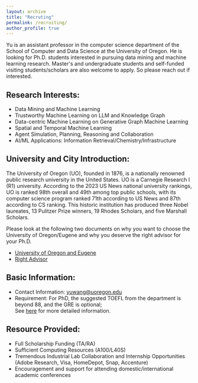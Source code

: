 ```yaml
---
layout: archive
title: "Recruting"
permalink: /recruiting/
author_profile: true
---
```

Yu is an assistant professor in the computer science department of the School of Computer and Data Science at the University of Oregon. He is looking for Ph.D. students interested in pursuing data mining and machine learning research. Master's and undergraduate students and self-funded visiting students/scholars are also welcome to apply. 
So please reach out if interested.


Research Interests:
------
- Data Mining and Machine Learning
- Trustworthy Machine Learning on LLM and Knowledge Graph
- Data-centric Machine Learning on Generative Graph Machine Learning
- Spatial and Temporal Machine Learning
- Agent Simulation, Planning, Reasoning and Collaboration
- AI/ML Applications: Information Retrieval/Chemistry/Infrastructure
  
University and City Introduction:
------
The University of Oregon (UO), founded in 1876, is a nationally renowned public research university in the United States. UO is a Carnegie Research I (R1) university. According to the 2023 US News national university rankings, UO is ranked 98th overall and 49th among top public schools, with its computer science program ranked 71th according to US News and 87th according to CS ranking.  This historic institution has produced three Nobel laureates, 13 Pulitzer Prize winners, 19 Rhodes Scholars, and five Marshall Scholars.

Please look at the following two documents on why you want to choose the University of Oregon/Eugene and why you deserve the right advisor for your Ph.D.
- [University of Oregon and Eugene]()
- [Right Advisor]()


Basic Information:
------
- Contact Information: yuwang@uoregon.edu
- Requirement: For PhD, the suggested TOEFL from the department is beyond 88, and the GRE is optional; <br>
See [here](https://scds.uoregon.edu/cs/graduate-programs/phd) for more detailed information.


Resource Provided:
------
- Full Scholarship Funding (TA/RA)
- Sufficient Computing Resources (A100/L40S)
- Tremendous Industrial Lab Collaboration and Internship Opportunities (Adobe Research, Visa, HomeDepot, Snap, Accenture)
- Encouragement and support for attending domestic/international academic conferences
